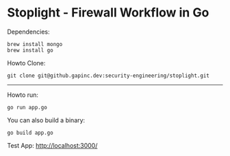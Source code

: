 Stoplight - Firewall Workflow in Go
======================================

Dependencies:
```
brew install mongo
brew install go
```

Howto Clone:
```
git clone git@github.gapinc.dev:security-engineering/stoplight.git
```

-------

Howto run:
```
go run app.go
```

You can also build a binary:
```
go build app.go
```

Test App: [http://localhost:3000/](http://localhost:3000/)

